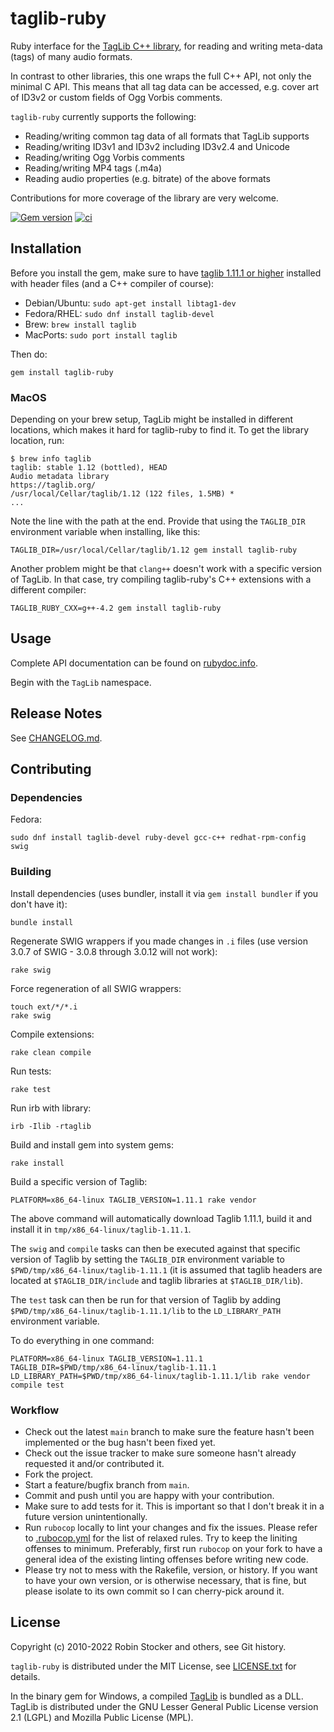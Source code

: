 # taglib-ruby

Ruby interface for the [TagLib C++ library][taglib], for reading and
writing meta-data (tags) of many audio formats.

In contrast to other libraries, this one wraps the full C++ API, not
only the minimal C API. This means that all tag data can be accessed,
e.g. cover art of ID3v2 or custom fields of Ogg Vorbis comments.

`taglib-ruby` currently supports the following:

* Reading/writing common tag data of all formats that TagLib supports
* Reading/writing ID3v1 and ID3v2 including ID3v2.4 and Unicode
* Reading/writing Ogg Vorbis comments
* Reading/writing MP4 tags (.m4a)
* Reading audio properties (e.g. bitrate) of the above formats

Contributions for more coverage of the library are very welcome.

[![Gem version][gem-img]][gem-link]
[![ci](https://github.com/robinst/taglib-ruby/workflows/ci/badge.svg)](https://github.com/robinst/taglib-ruby/actions?query=workflow%3Aci)

## Installation

Before you install the gem, make sure to have [taglib 1.11.1 or higher][taglib]
installed with header files (and a C++ compiler of course):

* Debian/Ubuntu: `sudo apt-get install libtag1-dev`
* Fedora/RHEL: `sudo dnf install taglib-devel`
* Brew: `brew install taglib`
* MacPorts: `sudo port install taglib`

Then do:

    gem install taglib-ruby

### MacOS

Depending on your brew setup, TagLib might be installed in different locations,
which makes it hard for taglib-ruby to find it. To get the library location, run:

    $ brew info taglib
    taglib: stable 1.12 (bottled), HEAD
    Audio metadata library
    https://taglib.org/
    /usr/local/Cellar/taglib/1.12 (122 files, 1.5MB) *
    ...

Note the line with the path at the end. Provide that using the `TAGLIB_DIR`
environment variable when installing, like this:

    TAGLIB_DIR=/usr/local/Cellar/taglib/1.12 gem install taglib-ruby

Another problem might be that `clang++` doesn't work with a specific version
of TagLib. In that case, try compiling taglib-ruby's C++ extensions with a
different compiler:

    TAGLIB_RUBY_CXX=g++-4.2 gem install taglib-ruby

## Usage

Complete API documentation can be found on
[rubydoc.info](http://rubydoc.info/gems/taglib-ruby/frames).

Begin with the `TagLib` namespace.

## Release Notes

See [CHANGELOG.md](CHANGELOG.md).

## Contributing

### Dependencies

Fedora:

    sudo dnf install taglib-devel ruby-devel gcc-c++ redhat-rpm-config swig

### Building

Install dependencies (uses bundler, install it via `gem install bundler`
if you don't have it):

    bundle install

Regenerate SWIG wrappers if you made changes in `.i` files (use version 3.0.7 of
SWIG - 3.0.8 through 3.0.12 will not work):

    rake swig

Force regeneration of all SWIG wrappers:

    touch ext/*/*.i
    rake swig

Compile extensions:

    rake clean compile

Run tests:

    rake test

Run irb with library:

    irb -Ilib -rtaglib

Build and install gem into system gems:

    rake install

Build a specific version of Taglib:

    PLATFORM=x86_64-linux TAGLIB_VERSION=1.11.1 rake vendor

The above command will automatically download Taglib 1.11.1, build it and
install it in `tmp/x86_64-linux/taglib-1.11.1`.

The `swig` and `compile` tasks can then be executed against that specific
version of Taglib by setting the `TAGLIB_DIR` environment variable to
`$PWD/tmp/x86_64-linux/taglib-1.11.1` (it is assumed that taglib headers are
located at `$TAGLIB_DIR/include` and taglib libraries at `$TAGLIB_DIR/lib`).

The `test` task can then be run for that version of Taglib by adding
`$PWD/tmp/x86_64-linux/taglib-1.11.1/lib` to the `LD_LIBRARY_PATH` environment
variable.

To do everything in one command:

    PLATFORM=x86_64-linux TAGLIB_VERSION=1.11.1 TAGLIB_DIR=$PWD/tmp/x86_64-linux/taglib-1.11.1 LD_LIBRARY_PATH=$PWD/tmp/x86_64-linux/taglib-1.11.1/lib rake vendor compile test

### Workflow

* Check out the latest `main` branch to make sure the feature hasn't been
  implemented or the bug hasn't been fixed yet.
* Check out the issue tracker to make sure someone hasn't already
  requested it and/or contributed it.
* Fork the project.
* Start a feature/bugfix branch from `main`.
* Commit and push until you are happy with your contribution.
* Make sure to add tests for it. This is important so that I don't break it
  in a future version unintentionally.
* Run `rubocop` locally to lint your changes and fix the issues. Please refer to
  [.rubocop.yml](.rubocop.yml) for the list of relaxed rules. Try to keep the
  liniting offenses to minimum. Preferably, first run `rubocop` on your fork to
  have a general idea of the existing linting offenses before writing new code.
* Please try not to mess with the Rakefile, version, or history. If you
  want to have your own version, or is otherwise necessary, that is
  fine, but please isolate to its own commit so I can cherry-pick around
  it.

## License

Copyright (c) 2010-2022 Robin Stocker and others, see Git history.

`taglib-ruby` is distributed under the MIT License, see
[LICENSE.txt](LICENSE.txt) for details.

In the binary gem for Windows, a compiled [TagLib][taglib] is bundled as
a DLL. TagLib is distributed under the GNU Lesser General Public License
version 2.1 (LGPL) and Mozilla Public License (MPL).

[taglib]: http://taglib.github.io/
[gem-img]: https://badge.fury.io/rb/taglib-ruby.svg
[gem-link]: https://rubygems.org/gems/taglib-ruby
